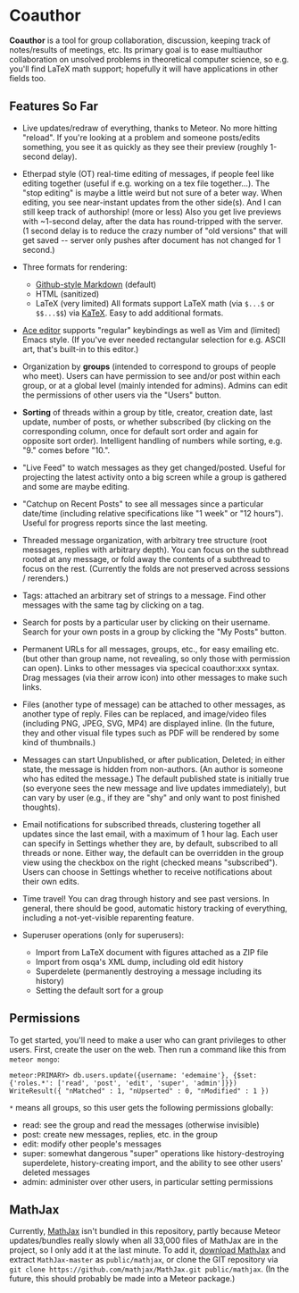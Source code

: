 # Coauthor #

**Coauthor** is a tool for group collaboration, discussion, keeping track of
notes/results of meetings, etc.  Its primary goal is to ease multiauthor
collaboration on unsolved problems in theoretical computer science, so
e.g. you'll find LaTeX math support; hopefully it will have applications
in other fields too.

## Features So Far ##

* Live updates/redraw of everything, thanks to Meteor.  No more hitting
  "reload".  If you're looking at a problem and someone posts/edits something,
  you see it as quickly as they see their preview (roughly 1-second delay).

* Etherpad style (OT) real-time editing of messages, if people feel like
  editing together (useful if e.g. working on a tex file together...).
  The "stop editing" is maybe a little weird but not sure of a beter way.
  When editing, you see near-instant updates from the other side(s).
  And I can still keep track of authorship!  (more or less)
  Also you get live previews with ~1-second delay, after the data has
  round-tripped with the server.  (1 second delay is to reduce the crazy
  number of "old versions" that will get saved -- server only pushes after
  document has not changed for 1 second.)

* Three formats for rendering:
  * [Github-style Markdown](https://guides.github.com/features/mastering-markdown/)
    (default)
  * HTML (sanitized)
  * LaTeX (very limited)
  All formats support LaTeX math (via `$...$` or `$$...$$`) via
  [KaTeX](https://khan.github.io/KaTeX/).  Easy to add additional formats.

* [Ace editor](https://ace.c9.io/) supports "regular" keybindings as well as
  Vim and (limited) Emacs style.  (If you've ever needed rectangular selection
  for e.g. ASCII art, that's built-in to this editor.)

* Organization by **groups** (intended to correspond to groups of people who
  meet).  Users can have permission to see and/or post within each
  group, or at a global level (mainly intended for admins).
  Admins can edit the permissions of other users via the "Users" button.

* **Sorting** of threads within a group by title, creator, creation date,
  last update, number of posts, or whether subscribed (by clicking on the
  corresponding column, once for default sort order and again for
  opposite sort order).  Intelligent handling of numbers while sorting,
  e.g. "9." comes before "10.".

* "Live Feed" to watch messages as they get changed/posted.  Useful for
  projecting the latest activity onto a big screen while a group is gathered
  and some are maybe editing.

* "Catchup on Recent Posts" to see all messages since a particular date/time
  (including relative specifications like "1 week" or "12 hours").
  Useful for progress reports since the last meeting.

* Threaded message organization, with arbitrary tree structure (root messages,
  replies with arbitrary depth).  You can focus on the subthread rooted at any
  message, or fold away the contents of a subthread to focus on the rest.
  (Currently the folds are not preserved across sessions / rerenders.)

* Tags: attached an arbitrary set of strings to a message.  Find other
  messages with the same tag by clicking on a tag.

* Search for posts by a particular user by clicking on their username.
  Search for your own posts in a group by clicking the "My Posts" button.

* Permanent URLs for all messages, groups, etc., for easy emailing etc.
  (but other than group name, not revealing, so only those with permission
  can open).  Links to other messages via specical coauthor:xxx syntax.
  Drag messages (via their arrow icon) into other messages to make such links.

* Files (another type of message) can be attached to other messages, as
  another type of reply.  Files can be replaced, and image/video files
  (including PNG, JPEG, SVG, MP4) are displayed inline.  (In the future,
  they and other visual file types such as PDF will be rendered by some
  kind of thumbnails.)

* Messages can start Unpublished, or after publication, Deleted; in either
  state, the message is hidden from non-authors.  (An author is someone who
  has edited the message.)  The default published state is initially true
  (so everyone sees the new message and live updates immediately), but can vary
  by user (e.g., if they are "shy" and only want to post finished thoughts).

* Email notifications for subscribed threads, clustering together all updates
  since the last email, with a maximum of 1 hour lag.
  Each user can specify in Settings whether they are, by default, subscribed
  to all threads or none.  Either way, the default can be overridden in the
  group view using the checkbox on the right (checked means "subscribed").
  Users can choose in Settings whether to receive notifications about their
  own edits.

* Time travel!  You can drag through history and see past versions.
  In general, there should be good, automatic history tracking of everything,
  including a not-yet-visible reparenting feature.

* Superuser operations (only for superusers):
  * Import from LaTeX document with figures attached as a ZIP file
  * Import from osqa's XML dump, including old edit history
  * Superdelete (permanently destroying a message including its history)
  * Setting the default sort for a group

## Permissions ##

To get started, you'll need to make a user who can grant privileges to other
users.  First, create the user on the web.  Then run a command like this from
`meteor mongo`:

```
meteor:PRIMARY> db.users.update({username: 'edemaine'}, {$set: {'roles.*': ['read', 'post', 'edit', 'super', 'admin']}})
WriteResult({ "nMatched" : 1, "nUpserted" : 0, "nModified" : 1 })
```

`*` means all groups, so this user gets the following permissions globally:

* read: see the group and read the messages (otherwise invisible)
* post: create new messages, replies, etc. in the group
* edit: modify other people's messages
* super: somewhat dangerous "super" operations like history-destroying
  superdelete, history-creating import, and the ability to see other users'
  deleted messages
* admin: administer over other users, in particular setting permissions

## MathJax ##

Currently, [MathJax](https://www.mathjax.org/) isn't bundled in this repository,
partly because Meteor updates/bundles really slowly when all 33,000 files of MathJax
are in the project, so I only add it at the last minute.  To add it,
[download MathJax](https://github.com/mathjax/MathJax/archive/master.zip)
and extract `MathJax-master` as `public/mathjax`, or clone the GIT repository
via `git clone https://github.com/mathjax/MathJax.git public/mathjax`.
(In the future, this should probably be made into a Meteor package.)
